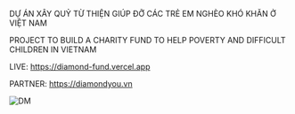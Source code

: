 DỰ ÁN XÂY QUỶ TỪ THIỆN GIÚP ĐỠ CÁC TRẺ EM NGHÈO KHÓ KHĂN Ở VIỆT NAM

PROJECT TO BUILD A CHARITY FUND TO HELP POVERTY AND DIFFICULT CHILDREN IN VIETNAM

LIVE: https://diamond-fund.vercel.app

PARTNER: https://diamondyou.vn


![DM](https://github.com/LofizDev/DIAMON-FUND/assets/103715936/f548f522-dd52-4efe-a890-50989f0eb0a2)
